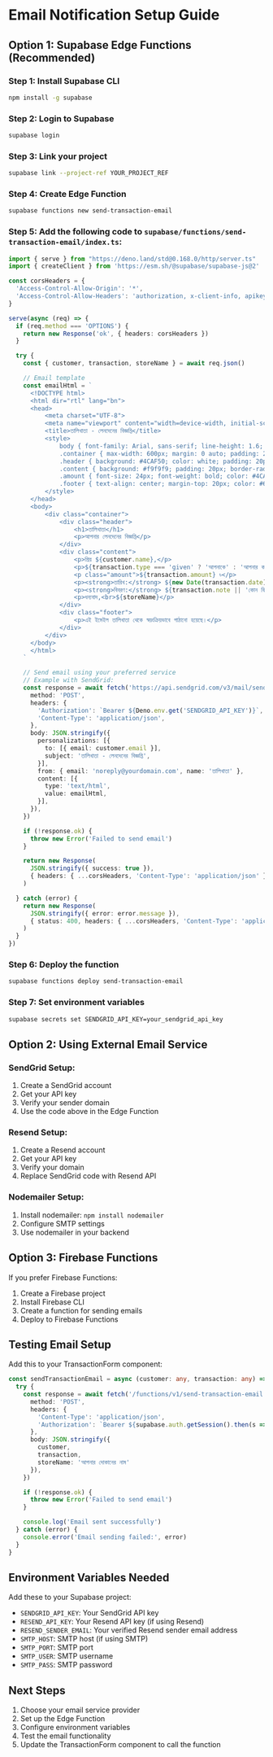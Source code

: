 # Email Notification Setup Guide

## Option 1: Supabase Edge Functions (Recommended)

### Step 1: Install Supabase CLI
```bash
npm install -g supabase
```

### Step 2: Login to Supabase
```bash
supabase login
```

### Step 3: Link your project
```bash
supabase link --project-ref YOUR_PROJECT_REF
```

### Step 4: Create Edge Function
```bash
supabase functions new send-transaction-email
```

### Step 5: Add the following code to `supabase/functions/send-transaction-email/index.ts`:

```typescript
import { serve } from "https://deno.land/std@0.168.0/http/server.ts"
import { createClient } from 'https://esm.sh/@supabase/supabase-js@2'

const corsHeaders = {
  'Access-Control-Allow-Origin': '*',
  'Access-Control-Allow-Headers': 'authorization, x-client-info, apikey, content-type',
}

serve(async (req) => {
  if (req.method === 'OPTIONS') {
    return new Response('ok', { headers: corsHeaders })
  }

  try {
    const { customer, transaction, storeName } = await req.json()

    // Email template
    const emailHtml = `
      <!DOCTYPE html>
      <html dir="rtl" lang="bn">
      <head>
          <meta charset="UTF-8">
          <meta name="viewport" content="width=device-width, initial-scale=1.0">
          <title>তালিখাতা - লেনদেনের বিজ্ঞপ্তি</title>
          <style>
              body { font-family: Arial, sans-serif; line-height: 1.6; color: #333; }
              .container { max-width: 600px; margin: 0 auto; padding: 20px; }
              .header { background: #4CAF50; color: white; padding: 20px; text-align: center; border-radius: 8px 8px 0 0; }
              .content { background: #f9f9f9; padding: 20px; border-radius: 0 0 8px 8px; }
              .amount { font-size: 24px; font-weight: bold; color: #4CAF50; }
              .footer { text-align: center; margin-top: 20px; color: #666; font-size: 12px; }
          </style>
      </head>
      <body>
          <div class="container">
              <div class="header">
                  <h1>তালিখাতা</h1>
                  <p>আপনার লেনদেনের বিজ্ঞপ্তি</p>
              </div>
              <div class="content">
                  <p>প্রিয় ${customer.name},</p>
                  <p>${transaction.type === 'given' ? 'আপনাকে' : 'আপনার কাছ থেকে'} ${transaction.amount} ৳ ${transaction.type === 'given' ? 'দেওয়া হয়েছে' : 'পাওয়া হয়েছে'}।</p>
                  <p class="amount">${transaction.amount} ৳</p>
                  <p><strong>তারিখ:</strong> ${new Date(transaction.date).toLocaleDateString('bn-BD')}</p>
                  <p><strong>বিবরণ:</strong> ${transaction.note || 'কোন বিবরণ নেই'}</p>
                  <p>ধন্যবাদ,<br>${storeName}</p>
              </div>
              <div class="footer">
                  <p>এই ইমেইল তালিখাতা থেকে স্বয়ংক্রিয়ভাবে পাঠানো হয়েছে।</p>
              </div>
          </div>
      </body>
      </html>
    `

    // Send email using your preferred service
    // Example with SendGrid:
    const response = await fetch('https://api.sendgrid.com/v3/mail/send', {
      method: 'POST',
      headers: {
        'Authorization': `Bearer ${Deno.env.get('SENDGRID_API_KEY')}`,
        'Content-Type': 'application/json',
      },
      body: JSON.stringify({
        personalizations: [{
          to: [{ email: customer.email }],
          subject: 'তালিখাতা - লেনদেনের বিজ্ঞপ্তি',
        }],
        from: { email: 'noreply@yourdomain.com', name: 'তালিখাতা' },
        content: [{
          type: 'text/html',
          value: emailHtml,
        }],
      }),
    })

    if (!response.ok) {
      throw new Error('Failed to send email')
    }

    return new Response(
      JSON.stringify({ success: true }),
      { headers: { ...corsHeaders, 'Content-Type': 'application/json' } }
    )

  } catch (error) {
    return new Response(
      JSON.stringify({ error: error.message }),
      { status: 400, headers: { ...corsHeaders, 'Content-Type': 'application/json' } }
    )
  }
})
```

### Step 6: Deploy the function
```bash
supabase functions deploy send-transaction-email
```

### Step 7: Set environment variables
```bash
supabase secrets set SENDGRID_API_KEY=your_sendgrid_api_key
```

## Option 2: Using External Email Service

### SendGrid Setup:
1. Create a SendGrid account
2. Get your API key
3. Verify your sender domain
4. Use the code above in the Edge Function

### Resend Setup:
1. Create a Resend account
2. Get your API key
3. Verify your domain
4. Replace SendGrid code with Resend API

### Nodemailer Setup:
1. Install nodemailer: `npm install nodemailer`
2. Configure SMTP settings
3. Use nodemailer in your backend

## Option 3: Firebase Functions

If you prefer Firebase Functions:

1. Create a Firebase project
2. Install Firebase CLI
3. Create a function for sending emails
4. Deploy to Firebase Functions

## Testing Email Setup

Add this to your TransactionForm component:

```typescript
const sendTransactionEmail = async (customer: any, transaction: any) => {
  try {
    const response = await fetch('/functions/v1/send-transaction-email', {
      method: 'POST',
      headers: {
        'Content-Type': 'application/json',
        'Authorization': `Bearer ${supabase.auth.getSession().then(s => s.data.session?.access_token)}`,
      },
      body: JSON.stringify({
        customer,
        transaction,
        storeName: 'আপনার দোকানের নাম'
      }),
    })

    if (!response.ok) {
      throw new Error('Failed to send email')
    }

    console.log('Email sent successfully')
  } catch (error) {
    console.error('Email sending failed:', error)
  }
}
```

## Environment Variables Needed

Add these to your Supabase project:

- `SENDGRID_API_KEY`: Your SendGrid API key
- `RESEND_API_KEY`: Your Resend API key (if using Resend)
- `RESEND_SENDER_EMAIL`: Your verified Resend sender email address
- `SMTP_HOST`: SMTP host (if using SMTP)
- `SMTP_PORT`: SMTP port
- `SMTP_USER`: SMTP username
- `SMTP_PASS`: SMTP password

## Next Steps

1. Choose your email service provider
2. Set up the Edge Function
3. Configure environment variables
4. Test the email functionality
5. Update the TransactionForm component to call the function 